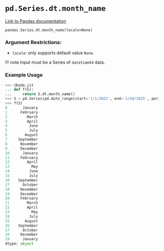 # `pd.Series.dt.month_name`

[Link to Pandas documentation](https://pandas.pydata.org/docs/reference/api/pandas.Series.dt.month_name.html#pandas.Series.dt.month_name)

`pandas.Series.dt.month_name(locale=None)`

### Argument Restrictions:

- `locale`: only supports default value `None`.

!!! note
Input must be a Series of `datetime64` data.

### Example Usage

```py
>>> @bodo.jit
... def f(S):
...     return S.dt.month_name()
>>> S = pd.Series(pd.date_range(start='1/1/2022', end='1/10/2025', periods=30))
>>> f(S)
0       January
1      February
2         March
3         April
4          June
5          July
6        August
7     September
8      November
9      December
10      January
11     February
12        April
13          May
14         June
15         July
16    September
17      October
18     November
19     December
20     February
21        March
22        April
23          May
24         July
25       August
26    September
27      October
28     December
29      January
dtype: object
```
